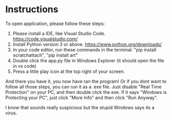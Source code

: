 # Instructions
To open application, please follow these steps:
1. Please install a IDE, like Visual Studio Code.
https://code.visualstudio.com/
2. Install Python version 3 or above.
https://www.python.org/downloads/
3. In your code editor, run these commands in the terminal:
"pip install scratchattach",
"pip install art"
4. Double click the app.py file in Windows Explorer
(it should open the file in vs code)
5. Press a little play icon at the top right of your screen.

And there you have it, you now have ran the program!
Or if you dont want to follow all those steps, you can run it as a .exe file.
Just disable "Real Time Protection" on your PC, and then double click the exe.
If it says "Windows is Protecting your PC", just click "More Info" and then
click "Run Anyway".

I know that sounds really suspicious but the stupid Windows says its a virus.
